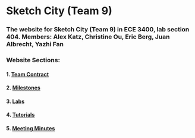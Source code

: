 # Sketch City (Team 9)

### The website for Sketch City (Team 9) in ECE 3400, lab section 404. Members: Alex Katz, Christine Ou, Eric Berg, Juan Albrecht, Yazhi Fan

### Website Sections:

#### 1. [Team Contract](contract.md)
#### 2. [Milestones](milestones.md)
#### 3. [Labs](labs.md)
#### 4. [Tutorials](tutorials.md)
#### 5. [Meeting Minutes](minutes.md)
